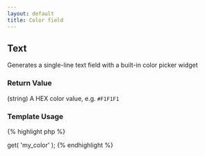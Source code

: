 ```yaml
---
layout: default
title: Color field
---
```


## Text

Generates a single-line text field with a built-in color picker widget

### Return Value

(string) A HEX color value, e.g. `#F1F1F1`

### Template Usage

{% highlight php %}
<?php
echo CFS()->get( 'my_color' );
{% endhighlight %}
